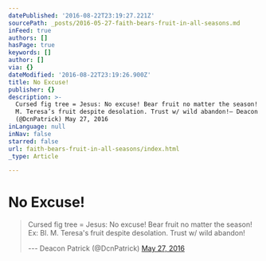 ```yaml
---
datePublished: '2016-08-22T23:19:27.221Z'
sourcePath: _posts/2016-05-27-faith-bears-fruit-in-all-seasons.md
inFeed: true
authors: []
hasPage: true
keywords: []
author: []
via: {}
dateModified: '2016-08-22T23:19:26.900Z'
title: No Excuse!
publisher: {}
description: >-
  Cursed fig tree = Jesus: No excuse! Bear fruit no matter the season! Ex: Bl.
  M. Teresa’s fruit despite desolation. Trust w/ wild abandon!— Deacon Patrick
  (@DcnPatrick) May 27, 2016
inLanguage: null
inNav: false
starred: false
url: faith-bears-fruit-in-all-seasons/index.html
_type: Article

---
```

# No Excuse!

> Cursed fig tree = Jesus: No excuse! Bear fruit no matter the season! Ex: Bl. M. Teresa's fruit despite desolation. Trust w/ wild abandon!
> 
> --- Deacon Patrick (@DcnPatrick) [May 27, 2016][0]



[0]: https://twitter.com/DcnPatrick/status/736200739383431168